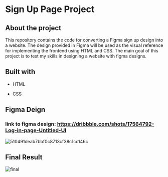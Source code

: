 # Sign Up Page Project

## About the project
This repository contains the code for converting a Figma sign up design into a website. The design provided in Figma will be used as the visual reference for implementing the frontend using HTML and CSS. The main goal of this project is to test my skills in designing a website with figma designs.

## Built with
* HTML

* CSS

## Figma Deign
### link to figma design: https://dribbble.com/shots/17564792-Log-in-page-Untitled-UI
![510491deab7bbf0c8713cf38c1cc146c](https://github.com/khaekelvin/new-sign-up-page/assets/130221570/32bfabbe-aa28-4d6a-adae-b281db5b2b48)

## Final Result
![final](https://github.com/khaekelvin/new-sign-up-page/assets/130221570/dd4fde92-bcc7-416a-bec7-307e33c0821c)


